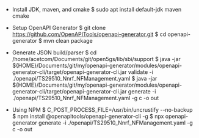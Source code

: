 
* Install JDK, maven, and cmake
$ sudo apt install default-jdk maven cmake

* Setup OpenAPI Generator
$ git clone https://github.com/OpenAPITools/openapi-generator.git
$ cd openapi-generator
$ mvn clean package

* Generate JSON build/parser
$ cd /home/acetcom/Documents/git/open5gs/lib/sbi/support
$ java -jar ${HOME}/Documents/git/my/openapi-generator/modules/openapi-generator-cli/target/openapi-generator-cli.jar validate -i ./openapi/TS29510_Nnrf_NFManagement.yaml
$ java -jar ${HOME}/Documents/git/my/openapi-generator/modules/openapi-generator-cli/target/openapi-generator-cli.jar generate -i ./openapi/TS29510_Nnrf_NFManagement.yaml -g c -o out

* Using NPM
$ C_POST_PROCESS_FILE=/usr/bin/uncrustify --no-backup
$ npm install @openapitools/openapi-generator-cli -g
$ npx openapi-generator generate -i ./openapi/TS29510_Nnrf_NFManagement.yaml -g c -o out
